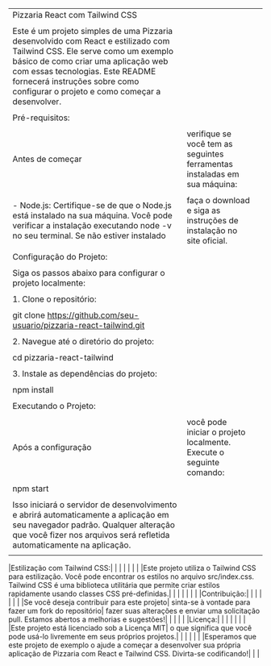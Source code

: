 | | | |
|-|-|-|
|Pizzaria React com Tailwind CSS| | |
| | | |
|Este é um projeto simples de uma Pizzaria desenvolvido com React e estilizado com Tailwind CSS. Ele serve como um exemplo básico de como criar uma aplicação web com essas tecnologias. Este README fornecerá instruções sobre como configurar o projeto e como começar a desenvolver.| | |
| | | |
|Pré-requisitos:| | |
| | | |
|Antes de começar| verifique se você tem as seguintes ferramentas instaladas em sua máquina:| |
| | | |
|- Node.js: Certifique-se de que o Node.js está instalado na sua máquina. Você pode verificar a instalação executando node -v no seu terminal. Se não estiver instalado| faça o download e siga as instruções de instalação no site oficial.| |
| | | |
|Configuração do Projeto:| | |
| | | |
|Siga os passos abaixo para configurar o projeto localmente:| | |
| | | |
|1. Clone o repositório:| | |
| | | |
|   git clone https://github.com/seu-usuario/pizzaria-react-tailwind.git| | |
| | | |
|2. Navegue até o diretório do projeto:| | |
| | | |
|   cd pizzaria-react-tailwind| | |
| | | |
|3. Instale as dependências do projeto:| | |
| | | |
|   npm install| | |
| | | |
|Executando o Projeto:| | |
| | | |
|Após a configuração| você pode iniciar o projeto localmente. Execute o seguinte comando:| |
| | | |
|npm start| | |
| | | |
|Isso iniciará o servidor de desenvolvimento e abrirá automaticamente a aplicação em seu navegador padrão. Qualquer alteração que você fizer nos arquivos será refletida automaticamente na aplicação.| | |
| | | |

|Estilização com Tailwind CSS:| | |
| | | |
|Este projeto utiliza o Tailwind CSS para estilização. Você pode encontrar os estilos no arquivo src/index.css. Tailwind CSS é uma biblioteca utilitária que permite criar estilos rapidamente usando classes CSS pré-definidas.| | |
| | | |
|Contribuição:| | |
| | | |
|Se você deseja contribuir para este projeto| sinta-se à vontade para fazer um fork do repositório| fazer suas alterações e enviar uma solicitação pull. Estamos abertos a melhorias e sugestões!|
| | | |
|Licença:| | |
| | | |
|Este projeto está licenciado sob a Licença MIT| o que significa que você pode usá-lo livremente em seus próprios projetos.| |
| | | |
|Esperamos que este projeto de exemplo o ajude a começar a desenvolver sua própria aplicação de Pizzaria com React e Tailwind CSS. Divirta-se codificando!| | |
